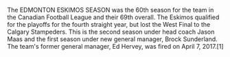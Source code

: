 The EDMONTON ESKIMOS SEASON was the 60th season for the team in the Canadian Football League and their 69th overall. The Eskimos qualified for the playoffs for the fourth straight year, but lost the West Final to the Calgary Stampeders. This is the second season under head coach Jason Maas and the first season under new general manager, Brock Sunderland. The team's former general manager, Ed Hervey, was fired on April 7, 2017.[1]
